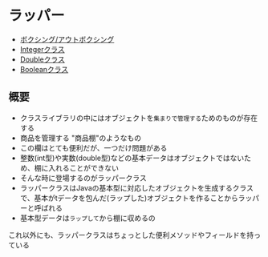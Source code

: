 # ラッパー

* [ボクシング/アウトボクシング](01)
* [Integerクラス](02)
* [Doubleクラス](03)
* [Booleanクラス](04)

## 概要

* クラスライブラリの中にはオブジェクトを`集まりで管理する`ためのものが存在する
* 商品を管理する "商品棚"のようなもの
* この欄はとても便利だが、一つだけ問題がある
* 整数(int型)や実数(double型)などの基本データはオブジェクトではないため、棚に入れることができない
* そんな時に登場するのがラッパークラス
* ラッパークラスはJavaの基本型に対応したオブジェクトを生成するクラスで、基本がtデータを包んだ(ラップした)オブジェクトを作ることからラッパーと呼ばれる
* 基本型データは`ラップして`から棚に収めるの

これ以外にも、ラッパークラスはちょっとした便利メソッドやフィールドを持っている
